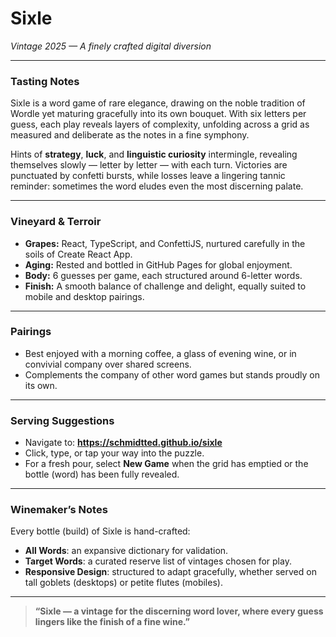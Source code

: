 # Sixle

*Vintage 2025 — A finely crafted digital diversion*

---

### Tasting Notes
Sixle is a word game of rare elegance, drawing on the noble tradition of Wordle yet maturing gracefully into its own bouquet. With six letters per guess, each play reveals layers of complexity, unfolding across a grid as measured and deliberate as the notes in a fine symphony.  

Hints of **strategy**, **luck**, and **linguistic curiosity** intermingle, revealing themselves slowly — letter by letter — with each turn. Victories are punctuated by confetti bursts, while losses leave a lingering tannic reminder: sometimes the word eludes even the most discerning palate.  

---

### Vineyard & Terroir
- **Grapes:** React, TypeScript, and ConfettiJS, nurtured carefully in the soils of Create React App.  
- **Aging:** Rested and bottled in GitHub Pages for global enjoyment.  
- **Body:** 6 guesses per game, each structured around 6-letter words.  
- **Finish:** A smooth balance of challenge and delight, equally suited to mobile and desktop pairings.  

---

### Pairings
- Best enjoyed with a morning coffee, a glass of evening wine, or in convivial company over shared screens.  
- Complements the company of other word games but stands proudly on its own.  

---

### Serving Suggestions
- Navigate to: **https://schmidtted.github.io/sixle**  
- Click, type, or tap your way into the puzzle.  
- For a fresh pour, select **New Game** when the grid has emptied or the bottle (word) has been fully revealed.  

---

### Winemaker’s Notes
Every bottle (build) of Sixle is hand-crafted:  
- **All Words**: an expansive dictionary for validation.  
- **Target Words**: a curated reserve list of vintages chosen for play.  
- **Responsive Design**: structured to adapt gracefully, whether served on tall goblets (desktops) or petite flutes (mobiles).  

---

> **“Sixle — a vintage for the discerning word lover, where every guess lingers like the finish of a fine wine.”**